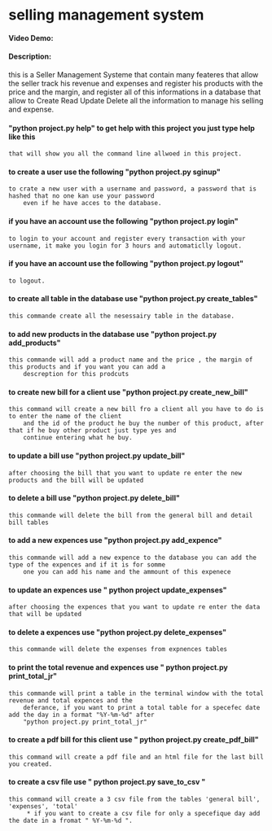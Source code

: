 # selling management system
#### Video Demo:  <URL HERE>
#### Description:

this is a Seller Management Systeme that contain many feateres that allow the seller track his revenue and expenses 
and register his products with the price and the margin, and register all of this informations in a database that 
allow to Create Read Update Delete all the information to manage his selling and expense.

#### "python project.py help" to get help with this project you just type help like this 
    that will show you all the command line allwoed in this project.

#### to create a user use the following "python project.py sginup"
    to crate a new user with a username and password, a password that is hashed that no one kan use your password
        even if he have acces to the database.

#### if you have an account use the following "python project.py login"
    to login to your account and register every transaction with your username, it make you login for 3 hours and automaticlly logout.

#### if you have an account use the following "python project.py logout"
    to logout.

#### to create all table in the database use "python project.py create_tables"
    this commande create all the nesessairy table in the database.

#### to add new products in the database use "python project.py add_products"
    this commande will add a product name and the price , the margin of this products and if you want you can add a
        descreption for this prodcuts 

#### to create new bill for a client use "python project.py create_new_bill"
    this command will create a new bill fro a client all you have to do is to enter the name of the client 
        and the id of the product he buy the number of this product, after that if he buy other product just type yes and
        continue entering what he buy.

#### to update a bill use "python project.py update_bill"
    after choosing the bill that you want to update re enter the new products and the bill will be updated 
    
#### to delete a bill use "python project.py delete_bill"
    this commande will delete the bill from the general bill and detail bill tables

#### to add a new expences use "python project.py add_expence"
    this commande will add a new expence to the database you can add the type of the expences and if it is for somme
        one you can add his name and the ammount of this expenece

#### to update an expences use " python project update_expenses"
    after choosing the expences that you want to update re enter the data that will be updated 
    
#### to delete a expences use "python project.py delete_expenses"
    this commande will delete the expenses from expnences tables

#### to print the total revenue and expences use " python project.py print_total_jr"
    this commande will print a table in the terminal window with the total revenue and total expences and the 
        deferance, if you want to print a total table for a specefec date add the day in a format "%Y-%m-%d" after 
        "python project.py print_total_jr"

#### to create a pdf bill for this client use " python project.py create_pdf_bill"
    this command will create a pdf file and an html file for the last bill you created. 

#### to create a csv file use " python project.py save_to_csv "
    this command will create a 3 csv file from the tables 'general bill', 'expenses', 'total'
         * if you want to create a csv file for only a specefique day add the date in a fromat " %Y-%m-%d ". 